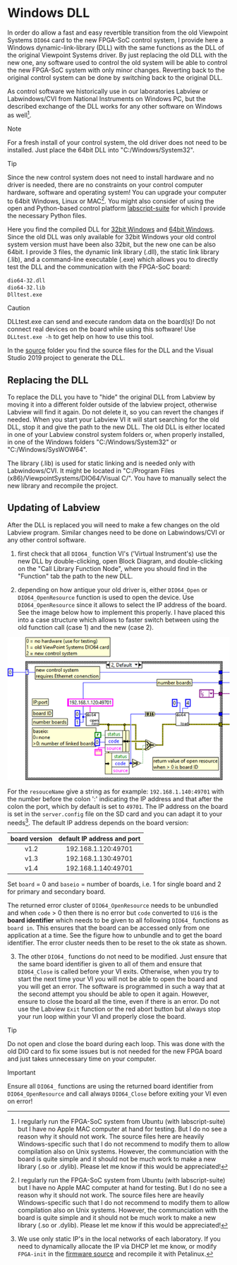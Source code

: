 # Windows DLL

In order do allow a fast and easy revertible transition from the old Viewpoint Systems `DIO64` card to the new FPGA-SoC control system, I provide here a Windows dynamic-link-library (DLL) with the same functions as the DLL of the original Viewpoint Systems driver. By just replacing the old DLL with the new one, any software used to control the old system will be able to control the new FPGA-SoC system with only minor changes. Reverting back to the original control system can be done by switching back to the original DLL.

As control software we historically use in our laboratories Labview or Labwindows/CVI from National Instruments on Windows PC, but the described exchange of the DLL works for any other software on Windows as well[^1]. 

> [!NOTE]
> For a fresh install of your control system, the old driver does not need to be installed. Just place the 64bit DLL into "C:/Windows/System32". 

> [!TIP]
> Since the new control system does not need to install hardware and no driver is needed, there are no constraints on your control computer hardware, software and operating system! You can upgrade your computer to 64bit Windows, Linux or MAC[^1]. You might also consider of using the open and Python-based control platform [labscript-suite](/labscript-suite) for which I provide the necessary Python files.

Here you find the compiled DLL for [32bit Windows](/Windows-DLL/Windows-DLL-x86) and [64bit Windows](/Windows-DLL/Windows-DLL-x64). Since the old DLL was only available for 32bit Windows your old control system version must have been also 32bit, but the new one can be also 64bit. I provide 3 files, the dynamic link library (.dll), the static link library (.lib), and a command-line executable (.exe) which allows you to directly test the DLL and the communication with the FPGA-SoC board:

    dio64-32.dll
    dio64-32.lib
    Dlltest.exe

> [!CAUTION]
> DLLtest.exe can send and execute random data on the board(s)! Do not connect real devices on the board while using this software! Use `DLLtest.exe -h` to get help on how to use this tool.

In the [source](/Windows-DLL/source) folder you find the source files for the DLL and the Visual Studio 2019 project to generate the DLL.

## Replacing the DLL

To replace the DLL you have to "hide" the original DLL from Labview by moving it into a different folder outside of the labview project, otherwise Labview will find it again. Do not delete it, so you can revert the changes if needed. When you start your Labview VI it will start searching for the old DLL, stop it and give the path to the new DLL. The old DLL is either located in one of your Labview constrol system folders or, when properly installed, in one of the Windows folders "C:/Windows/System32" or "C:/Windows/SysWOW64".

The library (.lib) is used for static linking and is needed only with Labwindows/CVI. It might be located in "C:/Program Files (x86)/ViewpointSystems/DIO64/Visual C/". You have to manually select the new library and recompile the project. 

## Updating of Labview

After the DLL is replaced you will need to make a few changes on the old Labview program. Similar changes need to be done on Labwindows/CVI or any other control software.

1. first check that all `DIO64_` function VI's ('Virtual Instrument's) use the new DLL by double-clicking, open Block Diagram, and double-clicking on the "Call Library Function Node", where you should find in the "Function" tab the path to the new DLL. 

2. depending on how antique your old driver is, either `DIO64_Open` or `DIO64_OpenResource` function is used to open the device. Use `DIO64_OpenResource` since it allows to select the IP address of the board. See the image below how to implement this properly. I have placed this into a case structure which allows to faster switch between using the old function call (case 1) and the new (case 2).

![Figure OpenResource](/Windows-DLL/images/OpenResource.png)

For the `resouceName` give a string as for example: `192.168.1.140:49701` with the number before the colon ':' indicating the IP address and that after the colon the port, which by default is set to `49701`. The IP address on the board is set in the `server.config` file on the SD card and you can adapt it to your needs[^2]. The default IP address depends on the board version:

| board version  | default IP address and port |
| :---: | :---: |
| v1.2 | 192.168.1.120:49701 |
| v1.3 | 192.168.1.130:49701 |
| v1.4 | 192.168.1.140:49701 |

Set `board` = 0 and `baseio` = number of boards, i.e. 1 for single board and 2 for primary and secondary board. 

The returned error cluster of `DIO64_OpenResource` needs to be unbundled and when `code` > 0 then there is no error but `code` converted to `U16` is the **board identifier** which needs to be given to all following `DIO64_` functions as `board in`. This ensures that the board can be accessed only from one application at a time. See the figure how to unbundle and to get the board identifier. The error cluster needs then to be reset to the ok state as shown.

3. The other `DIO64_` functions do not need to be modified. Just ensure that the same board identifier is given to all of them and ensure that `DIO64_Close` is called before your VI exits. Otherwise, when you try to start the next time your VI you will not be able to open the board and you will get an error. The software is programmed in such a way that at the second attempt you should be able to open it again. However, ensure to close the board all the time, even if there is an error. Do not use the Labview `Exit` function or the red abort button but always stop your run loop within your VI and properly close the board.

> [!TIP]
> Do not open and close the board during each loop. This was done with the old DIO card to fix some issues but is not needed for the new FPGA board and just takes unnecessary time on your computer.

> [!IMPORTANT]
> Ensure all `DIO64_` functions are using the returned board identifier from `DIO64_OpenResource` and call always `DIO64_Close` before exiting your VI even on error!

[^1]: I regularly run the FPGA-SoC system from Ubuntu (with labscript-suite) but I have no Apple MAC computer at hand for testing. But I do no see a reason why it should not work. The source files here are heavily Windows-specific such that I do not recommend to modify them to allow compilation also on Unix systems. However, the communciation with the board is quite simple and it should not be much work to make a new library (.so or .dylib). Please let me know if this would be appreciated!
[^2]: We use only static IP's in the local networks of each laboratory. If you need to dynamically allocate the IP via DHCP let me know, or modify `FPGA-init` in the [firmware source](/FPGA-firmware) and recompile it with Petalinux.

